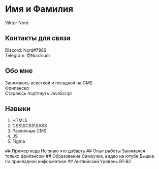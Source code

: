 # Имя и Фамилия
Viktor Nord
## Контакты для связи 
Discord: Nord#7989  
Telegram: @Nordrium
## Обо мне
Занимаюсь верcткой и посадкой на CMS  
Фрилансер  
Стараюсь подтянуть JavaScript
## Навыки
  1. HTML5
  2. CSS\SCSS\SASS
  3. Различные CMS
  4. JS
  5. Figma
<a/>
## Пример кода
Не знаю что добавть
## Опыт работы
Занимался только фрилансом
## Образование
Самоучка, видео на ютубе  
Вышка по прикладной информатике
## Английский
Уровень B1-B2

